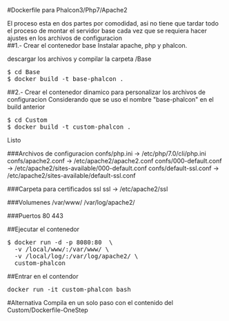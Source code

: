 #Dockerfile para Phalcon3/Php7/Apache2

El proceso esta en dos partes por comodidad, asi no tiene que tardar todo el proceso de montar el servidor base cada vez que se requiera  hacer ajustes en los archivos de configuracion 
<br>
##1.- Crear el contenedor base
Instalar apache, php y phalcon.
<p>descargar los archivos y compilar la carpeta /Base </p>

<pre>
$ cd Base 
$ docker build -t base-phalcon . 
</pre>

##2.- Crear el contenedor dinamico para personalizar los archivos de configuracion 
Considerando que se uso el nombre "base-phalcon" en el build anterior
<pre>
$ cd Custom 
$ docker build -t custom-phalcon . 
</pre>
Listo


###Archivos de configuracion
confs/php.ini -> /etc/php/7.0/cli/php.ini
confs/apache2.conf ->	/etc/apache2/apache2.conf
confs/000-default.conf -> /etc/apache2/sites-available/000-default.conf
confs/default-ssl.conf -> /etc/apache2/sites-available/default-ssl.conf

###Carpeta para certificados ssl
ssl -> /etc/apache2/ssl 

###Volumenes
/var/www/ 
/var/log/apache2/

###Puertos
80 443


##Ejecutar el contenedor
<pre>
$ docker run -d -p 8080:80  \ 
  -v /local/www/:/var/www/ \
  -v /local/log/:/var/log/apache2/ \
  custom-phalcon
</pre>

##Entrar en el contendor
<pre>docker run -it custom-phalcon bash</pre>

#Alternativa
Compila en un solo paso con el contenido del Custom/Dockerfile-OneStep

